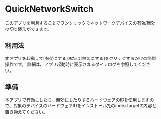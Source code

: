 # QuickNetworkSwitch
このアプリを利用することでワンクリックでネットワークデバイスの有効/無効の切り替えができます。

## 利用法
本アプリを起動して[有効にする]または[無効にする]をクリックするだけの簡単操作です。
詳細は、アプリ起動時に表示されるダイアログを参照してください。

## 準備
本アプリで有効にしたり、無効にしたりするハードウェアのIDを使用しますので、対象のデバイスのハードウェアIDをインストール先のindex.targetの内容と置き換えてください。
